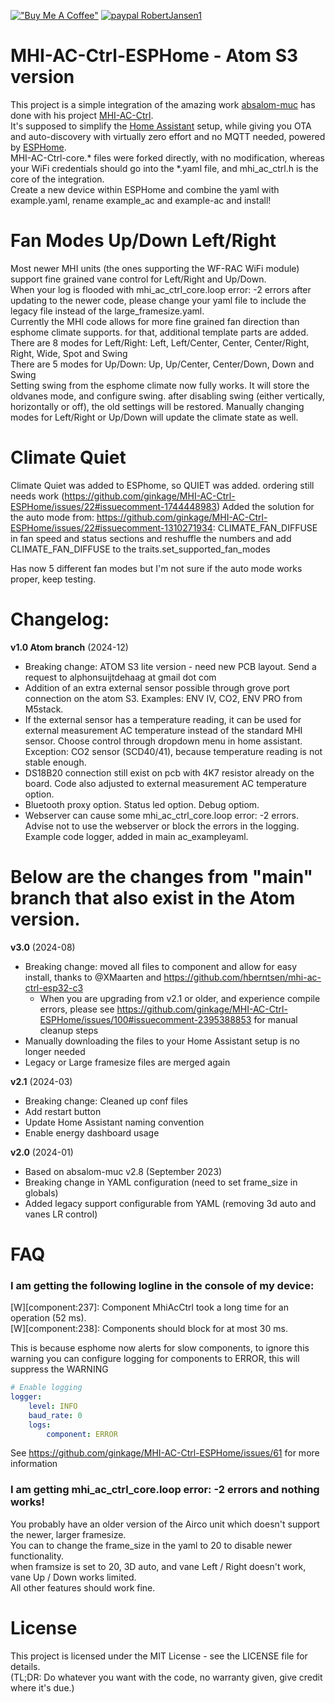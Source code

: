 [!["Buy Me A Coffee"](https://www.buymeacoffee.com/assets/img/custom_images/orange_img.png)](https://www.buymeacoffee.com/ginkage)
[![paypal RobertJansen1](https://www.paypalobjects.com/en_GB/i/btn/btn_donate_LG.gif)](https://www.paypal.com/donate/?hosted_button_id=TL3SFZ4P6ZDHN)

# MHI-AC-Ctrl-ESPHome - Atom S3 version
This project is a simple integration of the amazing work [absalom-muc](https://github.com/absalom-muc) has done with his project [MHI-AC-Ctrl](https://github.com/absalom-muc/MHI-AC-Ctrl).\
It's supposed to simplify the [Home Assistant](https://www.home-assistant.io/) setup, while giving you OTA and auto-discovery with virtually zero effort and no MQTT needed, powered by [ESPHome](https://esphome.io/).\
MHI-AC-Ctrl-core.\* files were forked directly, with no modification, whereas your WiFi credentials should go into the \*.yaml file, and mhi_ac_ctrl.h is the core of the integration.\
Create a new device within ESPHome and combine the yaml with example.yaml, rename example_ac and example-ac and install!

# Fan Modes Up/Down Left/Right
Most newer MHI units (the ones supporting the WF-RAC WiFi module) support fine grained vane control for Left/Right and Up/Down.  
When your log is flooded with mhi_ac_ctrl_core.loop error: -2 errors after updating to the newer code, please change your yaml file to include the legacy file instead of the large_framesize.yaml.  
Currently the MHI code allows for more fine grained fan direction than esphome climate supports. for that, additional template parts are added.  
There are 8 modes for Left/Right: Left, Left/Center, Center, Center/Right, Right, Wide, Spot and Swing  
There are 5 modes for Up/Down: Up, Up/Center, Center/Down, Down and Swing  
Setting swing from the esphome climate now fully works. It will store the oldvanes mode, and configure swing. after disabling swing (either vertically, horizontally or off), the old settings will be restored. Manually changing modes for Left/Right or Up/Down will update the climate state as well.

# Climate Quiet

Climate Quiet was added to ESPhome, so QUIET was added. ordering still needs work (https://github.com/ginkage/MHI-AC-Ctrl-ESPHome/issues/22#issuecomment-1744448983)
Added the solution for the auto mode from: https://github.com/ginkage/MHI-AC-Ctrl-ESPHome/issues/22#issuecomment-1310271934:
CLIMATE_FAN_DIFFUSE in fan speed and status sections and reshuffle the numbers and add CLIMATE_FAN_DIFFUSE to the traits.set_supported_fan_modes

Has now 5 different fan modes but I'm not sure if the auto mode works proper, keep testing.

# Changelog:

**v1.0 Atom branch** (2024-12) 
 - Breaking change: ATOM S3 lite version - need new PCB layout. Send a request to alphonsuijtdehaag at gmail dot com
 - Addition of an extra external sensor possible through grove port connection on the atom S3. Examples: ENV IV, CO2, ENV PRO from M5stack.
 - If the external sensor has a temperature reading, it can be used for external measurement AC temperature instead of the standard MHI sensor. Choose control through dropdown menu in home assistant.
   Exception: CO2 sensor (SCD40/41), because temperature reading is not stable enough. 
 - DS18B20 connection still exist on pcb with 4K7 resistor already on the board. Code also adjusted to external measurement AC temperature option.
 - Bluetooth proxy option. Status led option. Debug optiom.
 - Webserver can cause some mhi_ac_ctrl_core.loop error: -2 errors. Advise not to use the webserver or block the errors in the logging. Example code logger, added in main ac_exampleyaml.

# Below are the changes from "main" branch that also exist in the Atom version.
**v3.0** (2024-08)
 - Breaking change: moved all files to component and allow for easy install, thanks to @XMaarten and https://github.com/hberntsen/mhi-ac-ctrl-esp32-c3
   - When you are upgrading from v2.1 or older, and experience compile errors, please see https://github.com/ginkage/MHI-AC-Ctrl-ESPHome/issues/100#issuecomment-2395388853 for manual cleanup steps
 - Manually downloading the files to your Home Assistant setup is no longer needed
 - Legacy or Large framesize files are merged again

**v2.1** (2024-03)
 - Breaking change: Cleaned up conf files
 - Add restart button
 - Update Home Assistant naming convention
 - Enable energy dashboard usage 

**v2.0** (2024-01)
 - Based on absalom-muc v2.8 (September 2023)
 - Breaking change in YAML configuration (need to set frame_size in globals)
 - Added legacy support configurable from YAML (removing 3d auto and vanes LR control)

# FAQ
  
### I am getting the following logline in the console of my device:   
[W][component:237]: Component MhiAcCtrl took a long time for an operation (52 ms).  
[W][component:238]: Components should block for at most 30 ms.  

This is because esphome now alerts for slow components, to ignore this warning you can configure logging for components to ERROR, this will suppress the WARNING
```yaml
# Enable logging
logger:
    level: INFO
    baud_rate: 0
    logs:
        component: ERROR
```

See https://github.com/ginkage/MHI-AC-Ctrl-ESPHome/issues/61 for more information  

### I am getting mhi_ac_ctrl_core.loop error: -2 errors and nothing works!  
You probably have an older version of the Airco unit which doesn't support the newer, larger framesize.   
You can to change the frame_size in the yaml to 20 to disable newer functionality.  
when framsize is set to 20, 3D auto, and vane Left / Right doesn't work, vane Up / Down works limited.  
All other features should work fine.  


# License
This project is licensed under the MIT License - see the LICENSE file for details.\
(TL;DR: Do whatever you want with the code, no warranty given, give credit where it's due.)
